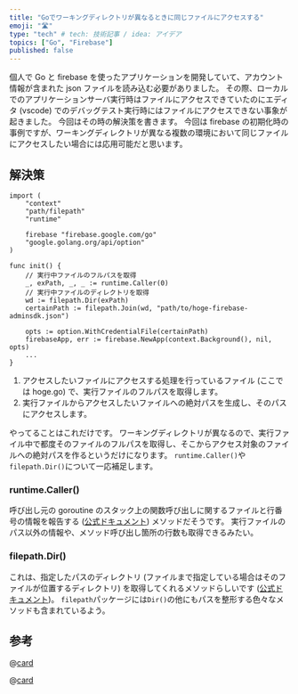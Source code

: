 ```yaml
---
title: "Goでワーキングディレクトリが異なるときに同じファイルにアクセスする"
emoji: "🛣️"
type: "tech" # tech: 技術記事 / idea: アイデア
topics: ["Go", "Firebase"]
published: false
---
```


個人で Go と firebase を使ったアプリケーションを開発していて、アカウント情報が含まれた json ファイルを読み込む必要がありました。
その際、ローカルでのアプリケーションサーバ実行時はファイルにアクセスできていたのにエディタ (vscode) でのデバッグテスト実行時にはファイルにアクセスできない事象が起きました。
今回はその時の解決策を書きます。
今回は firebase の初期化時の事例ですが、ワーキングディレクトリが異なる複数の環境において同じファイルにアクセスしたい場合には応用可能だと思います。

## 解決策

```go: hoge.go
import (
	"context"
	"path/filepath"
	"runtime"

	firebase "firebase.google.com/go"
	"google.golang.org/api/option"
)

func init() {
    // 実行中ファイルのフルパスを取得
    _, exPath, _, _ := runtime.Caller(0)
    // 実行中ファイルのディレクトリを取得
    wd := filepath.Dir(exPath)
    certainPath := filepath.Join(wd, "path/to/hoge-firebase-adminsdk.json")

    opts := option.WithCredentialFile(certainPath)
    firebaseApp, err := firebase.NewApp(context.Background(), nil, opts)
    ...
}
```

1. アクセスしたいファイルにアクセスする処理を行っているファイル (ここでは hoge.go) で、実行ファイルのフルパスを取得します。
2. 実行ファイルからアクセスしたいファイルへの絶対パスを生成し、そのパスにアクセスします。

やってることはこれだけです。
ワーキングディレクトリが異なるので、実行ファイル中で都度そのファイルのフルパスを取得し、そこからアクセス対象のファイルへの絶対パスを作るというだけになります。
`runtime.Caller()`や`filepath.Dir()`について一応補足します。

### runtime.Caller()

呼び出し元の goroutine のスタック上の関数呼び出しに関するファイルと行番号の情報を報告する ([公式ドキュメント](https://pkg.go.dev/runtime#Caller)) メソッドだそうです。
実行ファイルのパス以外の情報や、メソッド呼び出し箇所の行数も取得できるみたい。

### filepath.Dir()

これは、指定したパスのディレクトリ (ファイルまで指定している場合はそのファイルが位置するディレクトリ) を取得してくれるメソッドらしいです ([公式ドキュメント](https://pkg.go.dev/path/filepath#Dir))。
`filepath`パッケージには`Dir()`の他にもパスを整形する色々なメソッドも含まれているよう。

## 参考

@[card](https://pkg.go.dev/runtime)

@[card](https://pkg.go.dev/path/filepath)
